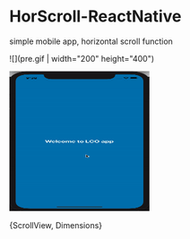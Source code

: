 # HorScroll-ReactNative
simple mobile app, horizontal scroll function

![](pre.gif | width="200" height="400")

<img src="/pre.gif" width="250" height="250"/>


{ScrollView, Dimensions}
